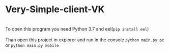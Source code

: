 # Very-Simple-client-VK
<br>To open this program you need Python 3.7 and eel(```pip install eel```)</br>
<br>Than open this project in explorer and run in the console ```python main.py pc``` or ```python main.py mobile```</br>

